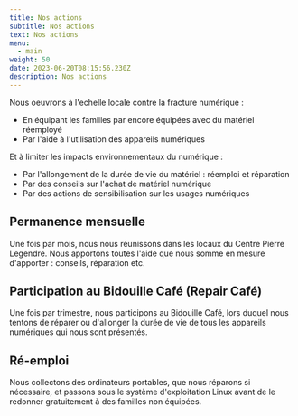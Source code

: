 ```yaml
---
title: Nos actions
subtitle: Nos actions
text: Nos actions
menu:
  - main
weight: 50
date: 2023-06-20T08:15:56.230Z
description: Nos actions
---
```

  
Nous oeuvrons à l'echelle locale contre la fracture numérique :
* En équipant les familles par encore équipées avec du matériel réemployé
* Par l'aide à l'utilisation des appareils numériques

Et à limiter les impacts environnementaux du numérique :
* Par l'allongement de la durée de vie du matériel : réemploi et réparation
* Par des conseils sur l'achat de matériel numérique
* Par des actions de sensibilisation sur les usages numériques

## Permanence mensuelle

Une fois par mois, nous nous réunissons dans les locaux du Centre Pierre Legendre. Nous apportons toutes l'aide que nous somme en mesure d'apporter : conseils, réparation etc.

## Participation au Bidouille Café (Repair Café)

Une fois par trimestre, nous participons au Bidouille Café, lors duquel nous tentons de réparer ou d'allonger la durée de vie de tous les appareils numériques qui nous sont présentés.

## Ré-emploi

Nous collectons des ordinateurs portables, que nous réparons si nécessaire, et passons sous le système d'exploitation Linux avant de le redonner gratuitement à des familles non équipées.